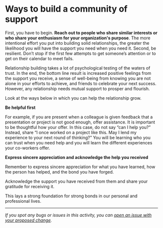 # Ways to build a community of support

First, you have to begin. **Reach out to people who share similar interests or who share your
enthusiasm for your organization's purpose**. The more intentional effort you put into building solid relationships, the greater the likelihood you will have the support you need when you need it.    Second, be resilient. Don’t stop if the first few attempts to get someone’s attention or to get on their calendar to meet fails.

Relationship building takes a lot of psychological testing of the waters of trust. In the end, the bottom line result is increased positive feelings from the support you receive, a sense of well-being from knowing you are not alone in your efforts to achieve, and friends to celebrate your next success. However, any relationship needs mutual support to prosper and flourish. 

Look at the ways below in which you can help the relationship grow. 

**Be helpful first**

For example, if you are present when a colleague is given feedback that a presentation or project is not good enough, offer assistance. It is important to be thoughtful how your offer. In this case, do not say “can I help you?” Instead, share “I once worked on a project like this. May I lend my experience to your next round of thinking?” You will be learning who you can trust when you need help and you will learn the different experiences your co-workers offer.

**Express sincere appreciation and acknowledge the help you received**

Remember to express sincere appreciation for what you have learned, how the person has helped, and the bond you have forged.

Acknowledge the support you have received from them and share your gratitude for receiving it. 

This lays a strong foundation for strong bonds in our personal and professional lives.


------

_If you spot any bugs or issues in this activity, you can [open an issue with your proposed change](https://github.com/microverseinc/curriculum-transversal-skills/blob/main/git-github/articles/open_issue.md)._
